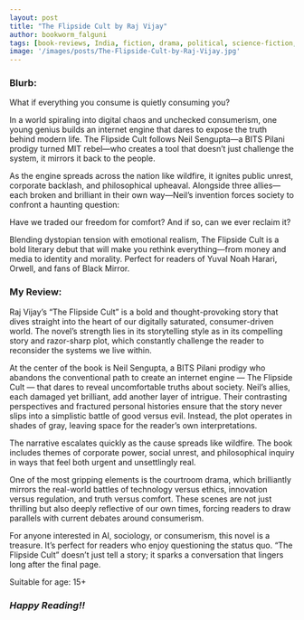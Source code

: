 ```yaml
---
layout: post
title: "The Flipside Cult by Raj Vijay"
author: bookworm_falguni
tags: [book-reviews, India, fiction, drama, political, science-fiction, politics, government, corporate, community]
image: '/images/posts/The-Flipside-Cult-by-Raj-Vijay.jpg'
---
```

### **Blurb:**
What if everything you consume is quietly consuming you? 

In a world spiraling into digital chaos and unchecked consumerism, one young genius builds an internet engine that dares to expose the truth behind modern life. The Flipside Cult follows Neil Sengupta—a BITS Pilani prodigy turned MIT rebel—who creates a tool that doesn’t just challenge the system, it mirrors it back to the people.

As the engine spreads across the nation like wildfire, it ignites public unrest, corporate backlash, and philosophical upheaval. Alongside three allies—each broken and brilliant in their own way—Neil’s invention forces society to confront a haunting question:

Have we traded our freedom for comfort? And if so, can we ever reclaim it?

Blending dystopian tension with emotional realism, The Flipside Cult is a bold literary debut that will make you rethink everything—from money and media to identity and morality. Perfect for readers of Yuval Noah Harari, Orwell, and fans of Black Mirror.

### **My Review:**
Raj Vijay’s “The Flipside Cult” is a bold and thought-provoking story that dives straight into the heart of our digitally saturated, consumer-driven world. The novel’s strength lies in its storytelling style as in its compelling story and razor-sharp plot, which constantly challenge the reader to reconsider the systems we live within.

At the center of the book is Neil Sengupta, a BITS Pilani prodigy who abandons the conventional path to create an internet engine — The Flipside Cult — that dares to reveal uncomfortable truths about society. Neil’s allies, each damaged yet brilliant, add another layer of intrigue. Their contrasting perspectives and fractured personal histories ensure that the story never slips into a simplistic battle of good versus evil. Instead, the plot operates in shades of gray, leaving space for the reader’s own interpretations.

The narrative escalates quickly as the cause spreads like wildfire. The book includes themes of corporate power, social unrest, and philosophical inquiry in ways that feel both urgent and unsettlingly real.

One of the most gripping elements is the courtroom drama, which brilliantly mirrors the real-world battles of technology versus ethics, innovation versus regulation, and truth versus comfort. These scenes are not just thrilling but also deeply reflective of our own times, forcing readers to draw parallels with current debates around consumerism.

For anyone interested in AI, sociology, or consumerism, this novel is a treasure. It’s perfect for readers who enjoy questioning the status quo. “The Flipside Cult” doesn’t just tell a story; it sparks a conversation that lingers long after the final page.

Suitable for age: 15+

### ***Happy Reading!!***

